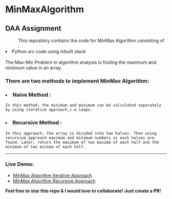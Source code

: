 # MinMaxAlgorithm
## DAA Assignment

<dd>This repository contains the code for MinMax Algorithm consisting of :</dd>
<li>Python src code using inbuilt stack</li> 
 <br/>
The Max-Min Problem in algorithm analysis is finding the maximum and minimum value in an array.

### There are two methods to implement MinMax Algorithm: 
### <li> Naive Method :</li>
    In this method, the minimum and maximum can be calculated separately by using iterative approach,i.e.loops.
### <li> Recursive Method :</li>
    In this approach, the array is divided into two halves. Then using recursive approach maximum and minimum numbers in each halves are found. Later, return the maximum of two maxima of each half and the minimum of two minima of each half.
    
***

### Live Demo: 
- [MinMax Algorithm Iterative Approach](https://colab.research.google.com/drive/1duU14TwS6V4nb0ea6nb4BhTDAJHWEf28)
- [MinMax Algorithm Recursive Approach](https://colab.research.google.com/drive/1UuI0y3k_oWIN0dzG-oKFjMVK4mOIOXpB)
    
**Feel free to star this repo & I would love to collaborate! Just create a PR!**
